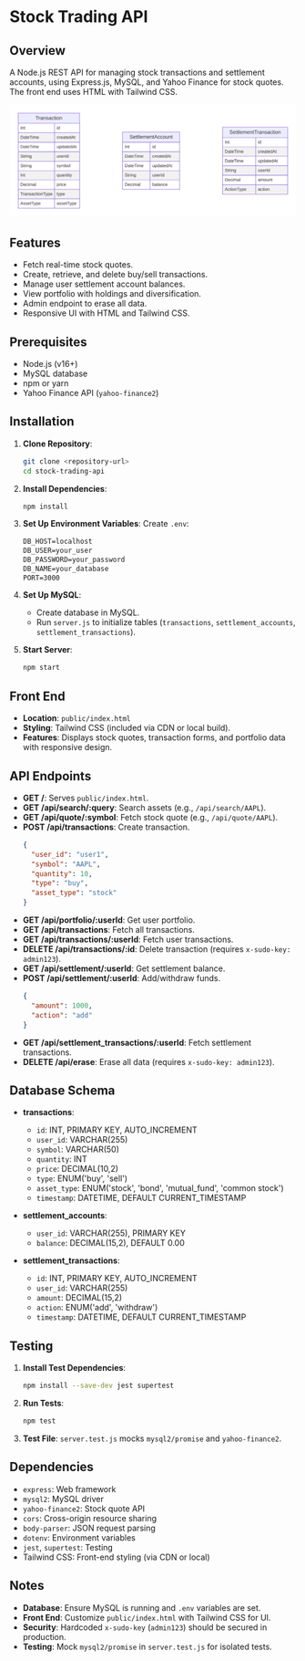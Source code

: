 # Stock Trading API

## Overview
A Node.js REST API for managing stock transactions and settlement accounts, using Express.js, MySQL, and Yahoo Finance for stock quotes. The front end uses HTML with Tailwind CSS.

![Database ER Diagram](prisma-erd.svg)
## Features
- Fetch real-time stock quotes.
- Create, retrieve, and delete buy/sell transactions.
- Manage user settlement account balances.
- View portfolio with holdings and diversification.
- Admin endpoint to erase all data.
- Responsive UI with HTML and Tailwind CSS.

## Prerequisites
- Node.js (v16+)
- MySQL database
- npm or yarn
- Yahoo Finance API (`yahoo-finance2`)

## Installation
1. **Clone Repository**:
   ```bash
   git clone <repository-url>
   cd stock-trading-api
   ```

2. **Install Dependencies**:
   ```bash
   npm install
   ```

3. **Set Up Environment Variables**:
   Create `.env`:
   ```
   DB_HOST=localhost
   DB_USER=your_user
   DB_PASSWORD=your_password
   DB_NAME=your_database
   PORT=3000
   ```

4. **Set Up MySQL**:
   - Create database in MySQL.
   - Run `server.js` to initialize tables (`transactions`, `settlement_accounts`, `settlement_transactions`).

5. **Start Server**:
   ```bash
   npm start
   ```

## Front End
- **Location**: `public/index.html`
- **Styling**: Tailwind CSS (included via CDN or local build).
- **Features**: Displays stock quotes, transaction forms, and portfolio data with responsive design.

## API Endpoints
- **GET /**: Serves `public/index.html`.
- **GET /api/search/:query**: Search assets (e.g., `/api/search/AAPL`).
- **GET /api/quote/:symbol**: Fetch stock quote (e.g., `/api/quote/AAPL`).
- **POST /api/transactions**: Create transaction.
  ```json
  {
    "user_id": "user1",
    "symbol": "AAPL",
    "quantity": 10,
    "type": "buy",
    "asset_type": "stock"
  }
  ```
- **GET /api/portfolio/:userId**: Get user portfolio.
- **GET /api/transactions**: Fetch all transactions.
- **GET /api/transactions/:userId**: Fetch user transactions.
- **DELETE /api/transactions/:id**: Delete transaction (requires `x-sudo-key: admin123`).
- **GET /api/settlement/:userId**: Get settlement balance.
- **POST /api/settlement/:userId**: Add/withdraw funds.
  ```json
  {
    "amount": 1000,
    "action": "add"
  }
  ```
- **GET /api/settlement_transactions/:userId**: Fetch settlement transactions.
- **DELETE /api/erase**: Erase all data (requires `x-sudo-key: admin123`).

## Database Schema
- **transactions**:
  - `id`: INT, PRIMARY KEY, AUTO_INCREMENT
  - `user_id`: VARCHAR(255)
  - `symbol`: VARCHAR(50)
  - `quantity`: INT
  - `price`: DECIMAL(10,2)
  - `type`: ENUM('buy', 'sell')
  - `asset_type`: ENUM('stock', 'bond', 'mutual_fund', 'common stock')
  - `timestamp`: DATETIME, DEFAULT CURRENT_TIMESTAMP

- **settlement_accounts**:
  - `user_id`: VARCHAR(255), PRIMARY KEY
  - `balance`: DECIMAL(15,2), DEFAULT 0.00

- **settlement_transactions**:
  - `id`: INT, PRIMARY KEY, AUTO_INCREMENT
  - `user_id`: VARCHAR(255)
  - `amount`: DECIMAL(15,2)
  - `action`: ENUM('add', 'withdraw')
  - `timestamp`: DATETIME, DEFAULT CURRENT_TIMESTAMP

## Testing
1. **Install Test Dependencies**:
   ```bash
   npm install --save-dev jest supertest
   ```

2. **Run Tests**:
   ```bash
   npm test
   ```

3. **Test File**: `server.test.js` mocks `mysql2/promise` and `yahoo-finance2`.

## Dependencies
- `express`: Web framework
- `mysql2`: MySQL driver
- `yahoo-finance2`: Stock quote API
- `cors`: Cross-origin resource sharing
- `body-parser`: JSON request parsing
- `dotenv`: Environment variables
- `jest`, `supertest`: Testing
- Tailwind CSS: Front-end styling (via CDN or local)

## Notes
- **Database**: Ensure MySQL is running and `.env` variables are set.
- **Front End**: Customize `public/index.html` with Tailwind CSS for UI.
- **Security**: Hardcoded `x-sudo-key` (`admin123`) should be secured in production.
- **Testing**: Mock `mysql2/promise` in `server.test.js` for isolated tests.
